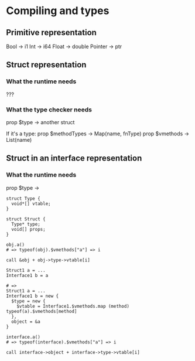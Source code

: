 # Compiling and types

## Primitive representation

Bool    -> i1
Int     -> i64
Float   -> double
Pointer -> ptr

## Struct representation

### What the runtime needs

???

### What the type checker needs

prop $type -> another struct

If it's a type:
prop $methodTypes -> Map(name, fnType)
prop $vmethods -> List(name)


## Struct in an interface representation

### What the runtime needs

prop $type -> 



```
struct Type {
  void*[] vtable;
}

struct Struct {
  Type* type;
  void[] props;
}
```

```
obj.a()
# => typeof(obj).$vmethods["a"] => i

call &obj + obj->type->vtable[i]
```

```
Struct1 a = ...
Interface1 b = a

# =>
Struct1 a = ...
Interface1 b = new {
  $type = new {
    $vtable = Interface1.$vmethods.map (method) typeof(a).$vmethods[method]
  },
  object = &a
}
```

```
interface.a()
# => typeof(interface).$vmethods["a"] => i

call interface->object + interface->type->vtable[i]
```
